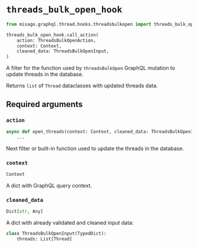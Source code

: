 # `threads_bulk_open_hook`

```python
from misago.graphql.thread.hooks.threadsbulkopen import threads_bulk_open_hook

threads_bulk_open_hook.call_action(
    action: ThreadsBulkOpenAction,
    context: Context,
    cleaned_data: ThreadsBulkOpenInput,
)
```

A filter for the function used by `threadsBulkOpen` GraphQL mutation to update threads in the database.

Returns `list` of `Thread` dataclasses with updated threads data.


## Required arguments

### `action`

```python
async def open_threads(context: Context, cleaned_data: ThreadsBulkOpenInput) -> List[Thread]:
    ...
```

Next filter or built-in function used to update the threads in the database.


### `context`

```python
Context
```

A dict with GraphQL query context.


### `cleaned_data`

```python
Dict[str, Any]
```

A dict with already validated and cleaned input data:

```python
class ThreadsBulkOpenInput(TypedDict):
    threads: List[Thread]
```